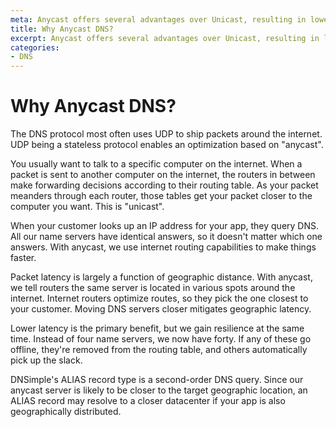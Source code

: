 ```yaml
---
meta: Anycast offers several advantages over Unicast, resulting in lower latency and better traffic distribution.
title: Why Anycast DNS?
excerpt: Anycast offers several advantages over Unicast, resulting in lower latency and better traffic distribution.
categories:
- DNS
---
```


# Why Anycast DNS?

The DNS protocol most often uses UDP to ship packets around the internet. UDP being a stateless protocol enables an optimization based on "anycast".

You usually want to talk to a specific computer on the internet. When a packet is sent to another computer on the internet, the routers in between make forwarding decisions according to their routing table. As your packet meanders through each router, those tables get your packet closer to the computer you want. This is "unicast".

When your customer looks up an IP address for your app, they query DNS. All our name servers have identical answers, so it doesn't matter which one answers. With anycast, we use internet routing capabilities to make things faster.

Packet latency is largely a function of geographic distance. With anycast, we tell routers the same server is located in various spots around the internet. Internet routers optimize routes, so they pick the one closest to your customer. Moving DNS servers closer mitigates geographic latency.

Lower latency is the primary benefit, but we gain resilience at the same time. Instead of four name servers, we now have forty. If any of these go offline, they're removed from the routing table, and others automatically pick up the slack.

DNSimple's ALIAS record type is a second-order DNS query. Since our anycast server is likely to be closer to the target geographic location, an ALIAS record may resolve to a closer datacenter if your app is also geographically distributed.

